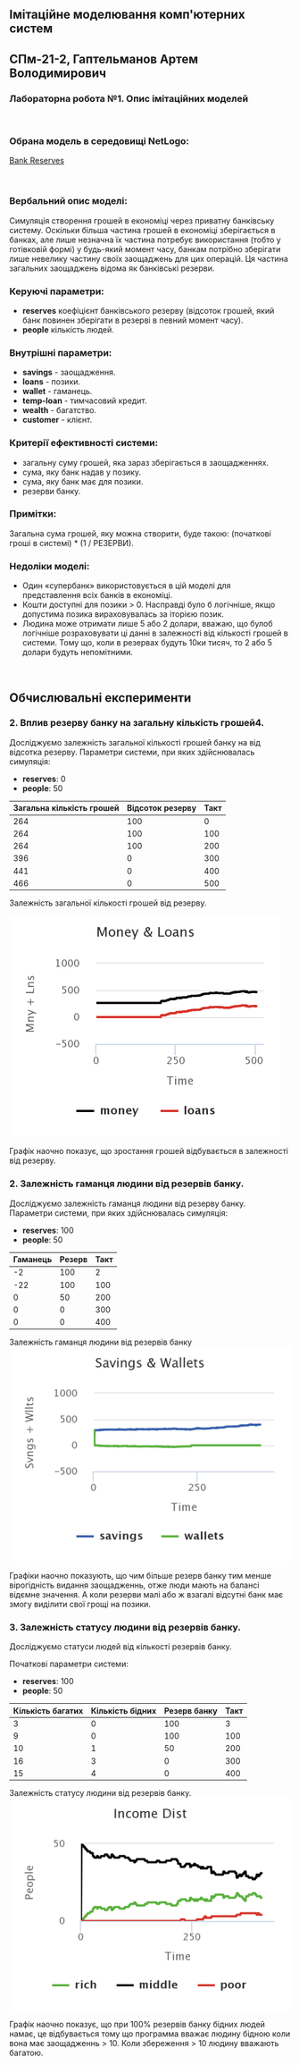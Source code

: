 ## Імітаційне моделювання комп'ютерних систем
## СПм-21-2, **Гаптельманов Артем Володимирович**
### Лабораторна робота №**1**. Опис імітаційних моделей

<br>

### Обрана модель в середовищі NetLogo:
[Bank Reserves](http://www.netlogoweb.org/launch#http://www.netlogoweb.org/assets/modelslib/Sample%20Models/Social%20Science/Economics/Unverified/Bank%20Reserves.nlogo)

<br>

### Вербальний опис моделі:
Симуляція створення грошей в економіці через приватну банківську систему. Оскільки більша частина грошей в економіці зберігається в банках, але лише незначна їх частина потребує використання (тобто у готівковій формі) у будь-який момент часу, банкам потрібно зберігати лише невелику частину своїх заощаджень для цих операцій. Ця частина загальних заощаджень відома як банківські резерви.

### Керуючі параметри:
- **reserves** коефіцієнт банківського резерву (відсоток грошей, який банк повинен зберігати в резерві в певний момент часу).
- **people** кількість людей.

### Внутрішні параметри:
- **savings** - заощадження.
- **loans** - позики.
- **wallet** - гаманець.
- **temp-loan** - тимчасовий кредит.
- **wealth** - багатство. 
- **customer** - клієнт.

### Критерії ефективності системи:
- загальну суму грошей, яка зараз зберігається в заощадженнях.
- сума, яку банк надав у позику.
- сума, яку банк має для позики.
- резерви банку.

### Примітки:
Загальна сума грошей, яку можна створити, буде такою:
(початкові гроші в системі) * (1 / РЕЗЕРВИ).

### Недоліки моделі:
- Один «супербанк» використовується в цій моделі для представлення всіх банків в економіці.
- Кошти доступні для позики > 0. Насправді було б логічніше, якщо допустима позика вираховувалась за іторією позик.
- Людина може отримати лише 5 або 2 долари, вважаю, що булоб логічніше розраховувати ці данні в залежності від кількості грошей в системи. Тому що, коли в резервах будуть 10ки тисяч, то 2 або 5 долари будуть непомітними.

<br>

## Обчислювальні експерименти

### 2. Вплив резерву банку на загальну кількість грошей4.
Досліджуємо залежність загальної кількості грошей банку на від відсотка резерву.
Параметри системи, при яких здійснювалась симуляція:
- **reserves**: 0
- **people**: 50

<table>
<thead>
<tr><th>Загальна кількість грошей</th><th>Відсоток резерву</th><th>Такт</th></tr>
</thead>
<tbody>
<tr><td>264</td><td>100</td><td>0</td></tr>
<tr><td>264</td><td>100</td><td>100</td></tr>
<tr><td>264</td><td>100</td><td>200</td></tr>
<tr><td>396</td><td>0</td><td>300</td></tr>
<tr><td>441</td><td>0</td><td>400</td></tr>
<tr><td>466</td><td>0</td><td>500</td></tr>
</tbody>
</table>

Залежність загальної кількості грошей від резерву.

![Залежність загальної кількості грошей від резерву.](1.PNG)

Графік наочно показує, що зростання грошей відбувається в залежності від резерву.

### 2. Залежність гаманця людини від резервів банку.
Досліджуємо залежність гаманця людини від резерву банку.
Параметри системи, при яких здійснювалась симуляція:
- **reserves**: 100
- **people**: 50

<table>
<thead>
<tr><th>Гаманець</th><th>Резерв</th><th>Такт</th></tr>
</thead>
<tbody>
<tr><td>-2</td><td>100</td><td>2</td></tr>
<tr><td>-22</td><td>100</td><td>100</td></tr>
<tr><td>0</td><td>50</td><td>200</td></tr>
<tr><td>0</td><td>0</td><td>300</td></tr>
<tr><td>0</td><td>0</td><td>400</td></tr>
</tbody>
</table>

Залежність гаманця людини від резервів банку
![Залежність гаманця людини від резервів банку](2.PNG)


Графіки наочно показують, що чим більше резерв банку тим менше вірогідність видання заощадженнь, отже люди мають на балансі відємне значення. А коли резерви малі або ж взагалі відсутні банк має змогу виділити свої грощі на позики.

### 3. Залежність статусу людини від резервів банку.
Досліджуємо статуси людей від кількості резервів банку.

Початкові параметри системи:
- **reserves**: 100
- **people**: 50

<table>
<thead>
<tr><th>Кількість багатих</th><th>Кількість бідних</th><th>Резерв банку</th><th>Такт</th></tr>
</thead>
<tbody>
<tr><td>3</td><td>0</td><td>100</td><td>3</td></tr>
<tr><td>9</td><td>0</td><td>100</td><td>100</td></tr>
<tr><td>10</td><td>1</td><td>50</td><td>200</td></tr>
<tr><td>16</td><td>3</td><td>0</td><td>300</td></tr>
<tr><td>15</td><td>4</td><td>0</td><td>400</td></tr>
</tbody>
</table>

Залежність статусу людини від резервів банку.
![Залежність статусу людини від резервів банку.](3.png)
 
Графік наочно показує, що при 100% резервів банку бідних людей намає, це відбувається тому що программа вважає людину бідною коли вона має заощадженнь > 10. Коли збереження > 10 людину вважають багатою. 